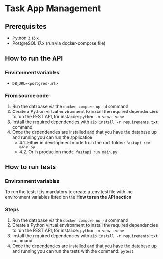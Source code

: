 # Task App Management

## Prerequisites
- Python 3.13.x
- PostgreSQL 17.x (run via docker-compose file)

## How to run the API

### Environment variables

- `DB_URL=<postgres-url>`

### From source code

1. Run the database via the `docker compose up -d` command
2. Create a Python virtual environment to install the required dependencies to run the REST API, for instance: `python -m venv .venv`
3. Install the required dependencies with `pip install -r requirements.txt` command
4. Once the dependencies are installed and that you have the database up and running you can run the application
    - 4.1. Either in development mode from the root folder: `fastapi dev main.py`
    - 4.2. Or in production mode: `fastapi run main.py`

## How to run tests

### Environment variables

To run the tests it is mandatory to create a .env.test file with the environment variables listed on the __How to run the API section__

### Steps

1. Run the database via the `docker compose up -d` command
2. Create a Python virtual environment to install the required dependencies to run the REST API, for instance: `python -m venv .venv`
3. Install the required dependencies with `pip install -r requirements.txt` command
4. Once the dependencies are installed and that you have the database up and running you can run the tests with the command: `pytest`